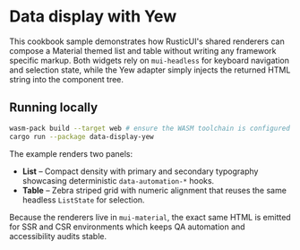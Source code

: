 # Data display with Yew

This cookbook sample demonstrates how RusticUI's shared renderers can compose a
Material themed list and table without writing any framework specific markup.
Both widgets rely on `mui-headless` for keyboard navigation and selection
state, while the Yew adapter simply injects the returned HTML string into the
component tree.

## Running locally

```bash
wasm-pack build --target web # ensure the WASM toolchain is configured
cargo run --package data-display-yew
```

The example renders two panels:

- **List** – Compact density with primary and secondary typography showcasing
  deterministic `data-automation-*` hooks.
- **Table** – Zebra striped grid with numeric alignment that reuses the same
  headless `ListState` for selection.

Because the renderers live in `mui-material`, the exact same HTML is emitted for
SSR and CSR environments which keeps QA automation and accessibility audits
stable.
